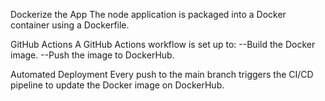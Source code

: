 Dockerize the App
The node application is packaged into a Docker container using a Dockerfile.

GitHub Actions
A GitHub Actions workflow is set up to:
--Build the Docker image.
--Push the image to DockerHub.

Automated Deployment
Every push to the main branch triggers the CI/CD pipeline to update the Docker image on DockerHub.


